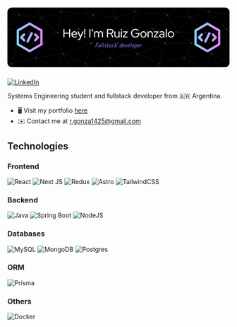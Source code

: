 ![Header](./github-header-image.png)
=============================
[![LinkedIn](https://img.shields.io/badge/linkedin-%230077B5.svg?style=for-the-badge&logo=linkedin&logoColor=white)](https://www.linkedin.com/in/rgonza14)

Systems Engineering student and fullstack developer from :argentina: Argentina.

* 🖥️  Visit my portfolio [here](http://rgonza14.github.io/)
* ✉️  Contact me at [r.gonza1425@gmail.com](mailto:r.gonza1425@gmail.com)
  
## Technologies

### Frontend
![React](https://img.shields.io/badge/react-%2320232a.svg?style=for-the-badge&logo=react&logoColor=%2361DAFB)
![Next JS](https://img.shields.io/badge/Next-black?style=for-the-badge&logo=next.js&logoColor=white)
![Redux](https://img.shields.io/badge/redux-%23593d88.svg?style=for-the-badge&logo=redux&logoColor=white)
![Astro](https://img.shields.io/badge/astro-%232C2052.svg?style=for-the-badge&logo=astro&logoColor=white)
![TailwindCSS](https://img.shields.io/badge/tailwindcss-%2338B2AC.svg?style=for-the-badge&logo=tailwind-css&logoColor=white)


### Backend
![Java](https://img.shields.io/badge/java-%23ED8B00.svg?style=for-the-badge&logo=openjdk&logoColor=white)
![Spring Boot](https://img.shields.io/badge/Spring_Boot-F2F4F9?style=for-the-badge&logo=spring-boot)
![NodeJS](https://img.shields.io/badge/node.js-6DA55F?style=for-the-badge&logo=node.js&logoColor=white)

### Databases
![MySQL](https://img.shields.io/badge/mysql-4479A1.svg?style=for-the-badge&logo=mysql&logoColor=white)
![MongoDB](https://img.shields.io/badge/MongoDB-%234ea94b.svg?style=for-the-badge&logo=mongodb&logoColor=white)
![Postgres](https://img.shields.io/badge/postgres-%23316192.svg?style=for-the-badge&logo=postgresql&logoColor=white)

### ORM
![Prisma](https://img.shields.io/badge/Prisma-3982CE?style=for-the-badge&logo=Prisma&logoColor=white)

### Others
![Docker](https://img.shields.io/badge/docker-%230db7ed.svg?style=for-the-badge&logo=docker&logoColor=white)
